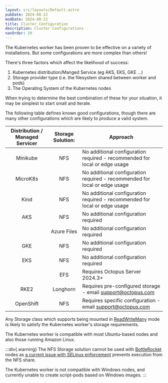 ```yaml
---
layout: src/layouts/Default.astro
pubDate: 2024-08-22
modDate: 2024-08-22
title: Cluster Configuration
description: Cluster Configurations
navOrder: 20
---
```


The Kubernetes worker has been proven to be effective on a variety of installations.
But some configurations are more complex than others!

There's three factors which affect the likelihood of success:
1. Kubernetes distribution/Manged Service (eg AKS, EKS, GKE ...)
2. Storage provider type (i.e. the filesystem shared between worker and pods)
3. The Operating System of the Kubernetes nodes

When trying to determine the best combination of these for your situation, it may be simplest to start small and iterate.

The following table defines known good configurations, though there are many other configurations which are likely to
produce a valid system.

| Distribution / Managed Servicer | Storage Solution: | Approach                                                                                  |
|:-------------------------------:|:-----------------:|-------------------------------------------------------------------------------------------|
|            Minikube             | NFS | No additional configuration required - recommended for local or edge usage                |
|            MicroK8s             | NFS | No additional configuration required - recommended for local or edge usage                             |
|              Kind               | NFS | No additional configuration required - recommended for local or edge usage                             |
|               AKS               |        NFS        | No additional configuration required                                                      |
|                                 |    Azure Files    | No additional configuration required                                                      |
|               GKE               |        NFS        | No additional configuration required                                                      |
|               EKS               |        NFS        | No additional configuration required                                                      |
|                                 |        EFS        | Requires Octopus Server 2024.3+                                                           |
|              RKE2               |     Longhorn      | Requires pre-configured storage - email [support@octopus.com](mailto:support@octopus.com) |
|            OpenShift            |        NFS        | Requires specific configuration - email [support@octopus.com](mailto:support@octopus.com) |


Any Storage class which supports being mounted in [ReadWriteMany](https://kubernetes.io/docs/concepts/storage/persistent-volumes/)
mode is likely to satisfy the Kubernetes worker's storage requirements.

The Kubernetes worker is compatible with most Ubuntu-based nodes and also those running Amazon Linux.

:::div{.warning}
The NFS Storage solution cannot be used with [BottleRocket](https://aws.amazon.com/bottlerocket/?amazon-bottlerocket-whats-new.sort-by=item.additionalFields.postDateTime&amazon-bottlerocket-whats-new.sort-order=desc) nodes
as [a current issue with SELinux enforcement](https://github.com/bottlerocket-os/bottlerocket/issues/4116) prevents execution from the NFS share.

The Kubernetes worker is not compatible with Windows nodes, and currently unable to create script-pods based on Windows images.
:::
